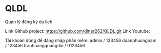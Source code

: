 # QLDL
Quản lý đăng ký du lịch

Link Github project: https://github.com/diner262/QLDL.git
Link Youtube: 

Tài khoản dùng để đăng nhập phần mềm:
admin / 123456
doanphuongnam / 123456
tranhoangquangdin / 0123456
